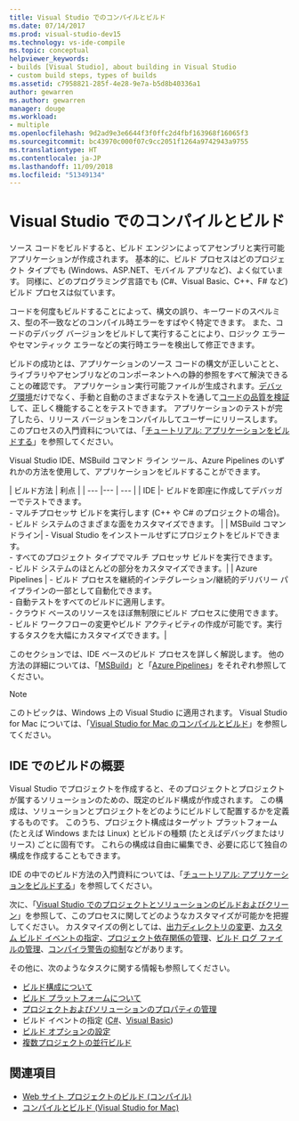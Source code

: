 ```yaml
---
title: Visual Studio でのコンパイルとビルド
ms.date: 07/14/2017
ms.prod: visual-studio-dev15
ms.technology: vs-ide-compile
ms.topic: conceptual
helpviewer_keywords:
- builds [Visual Studio], about building in Visual Studio
- custom build steps, types of builds
ms.assetid: c7958821-285f-4e28-9e7a-b5d8b40336a1
author: gewarren
ms.author: gewarren
manager: douge
ms.workload:
- multiple
ms.openlocfilehash: 9d2ad9e3e6644f3f0ffc2d4fbf163968f16065f3
ms.sourcegitcommit: bc43970c000f07c9cc2051f1264a9742943a9755
ms.translationtype: HT
ms.contentlocale: ja-JP
ms.lasthandoff: 11/09/2018
ms.locfileid: "51349134"
---
```

# <a name="compile-and-build-in-visual-studio"></a>Visual Studio でのコンパイルとビルド

ソース コードをビルドすると、ビルド エンジンによってアセンブリと実行可能アプリケーションが作成されます。 基本的に、ビルド プロセスはどのプロジェクト タイプでも (Windows、ASP.NET、モバイル アプリなど)、よく似ています。 同様に、どのプログラミング言語でも (C#、Visual Basic、C++、F# など) ビルド プロセスは似ています。

コードを何度もビルドすることによって、構文の誤り、キーワードのスペルミス、型の不一致などのコンパイル時エラーをすばやく特定できます。 また、コードのデバッグ バージョンをビルドして実行することにより、ロジック エラーやセマンティック エラーなどの実行時エラーを検出して修正できます。

ビルドの成功とは、アプリケーションのソース コードの構文が正しいことと、ライブラリやアセンブリなどのコンポーネントへの静的参照をすべて解決できることの確認です。 アプリケーション実行可能ファイルが生成されます。[デバッグ環境](../debugger/index.md)だけでなく、手動と自動のさまざまなテストを通して[コードの品質を検証](../test/improve-code-quality.md)して、正しく機能することをテストできます。 アプリケーションのテストが完了したら、リリース バージョンをコンパイルしてユーザーにリリースします。 このプロセスの入門資料については、「[チュートリアル: アプリケーションをビルドする](../ide/walkthrough-building-an-application.md)」を参照してください。

Visual Studio IDE、MSBuild コマンド ライン ツール、Azure Pipelines のいずれかの方法を使用して、アプリケーションをビルドすることができます。

| ビルド方法 | 利点 |
| --- |--- | --- |
| IDE |- ビルドを即座に作成してデバッガーでテストできます。<br />- マルチプロセッサ ビルドを実行します (C++ や C# のプロジェクトの場合)。<br />- ビルド システムのさまざまな面をカスタマイズできます。 |
| MSBuild コマンドライン| - Visual Studio をインストールせずにプロジェクトをビルドできます。<br />- すべてのプロジェクト タイプでマルチ プロセッサ ビルドを実行できます。<br />- ビルド システムのほとんどの部分をカスタマイズできます。|
| Azure Pipelines | - ビルド プロセスを継続的インテグレーション/継続的デリバリー パイプラインの一部として自動化できます。<br />- 自動テストをすべてのビルドに適用します。<br />- クラウド ベースのリソースをほぼ無制限にビルド プロセスに使用できます。<br />- ビルド ワークフローの変更やビルド アクティビティの作成が可能です。実行するタスクを大幅にカスタマイズできます。|

このセクションでは、IDE ベースのビルド プロセスを詳しく解説します。 他の方法の詳細については、「[MSBuild](../msbuild/msbuild.md)」と「[Azure Pipelines](/azure/devops/pipelines/index?view=vsts)」をそれぞれ参照してください。

> [!NOTE]
> このトピックは、Windows 上の Visual Studio に適用されます。 Visual Studio for Mac については、「[Visual Studio for Mac のコンパイルとビルド](/visualstudio/mac/compiling-and-building)」を参照してください。

## <a name="overview-of-building-from-the-ide"></a>IDE でのビルドの概要

Visual Studio でプロジェクトを作成すると、そのプロジェクトとプロジェクトが属するソリューションのための、既定のビルド構成が作成されます。  この構成は、ソリューションとプロジェクトをどのようにビルドして配置するかを定義するものです。 このうち、プロジェクト構成はターゲット プラットフォーム (たとえば Windows または Linux) とビルドの種類 (たとえばデバッグまたはリリース) ごとに固有です。 これらの構成は自由に編集でき、必要に応じて独自の構成を作成することもできます。

IDE の中でのビルド方法の入門資料については、「[チュートリアル: アプリケーションをビルドする](walkthrough-building-an-application.md)」を参照してください。

次に、「[Visual Studio でのプロジェクトとソリューションのビルドおよびクリーン](building-and-cleaning-projects-and-solutions-in-visual-studio.md)」を参照して、このプロセスに関してどのようなカスタマイズが可能かを把握してください。 カスタマイズの例としては、[出力ディレクトリの変更](how-to-change-the-build-output-directory.md)、[カスタム ビルド イベントの指定](specifying-custom-build-events-in-visual-studio.md)、[プロジェクト依存関係の管理](how-to-create-and-remove-project-dependencies.md)、[ビルド ログ ファイルの管理](how-to-view-save-and-configure-build-log-files.md)、[コンパイラ警告の抑制](how-to-suppress-compiler-warnings.md)などがあります。

その他に、次のようなタスクに関する情報も参照してください。
- [ビルド構成について](understanding-build-configurations.md)
- [ビルド プラットフォームについて](understanding-build-platforms.md)
- [プロジェクトおよびソリューションのプロパティの管理](managing-project-and-solution-properties.md)
- ビルド イベントの指定 ([C#](how-to-specify-build-events-csharp.md)、[Visual Basic](how-to-specify-build-events-visual-basic.md))
- [ビルド オプションの設定](reference/options-dialog-box-projects-and-solutions-build-and-run.md)
- [複数プロジェクトの並行ビルド](../msbuild/building-multiple-projects-in-parallel-with-msbuild.md)

## <a name="see-also"></a>関連項目

- [Web サイト プロジェクトのビルド (コンパイル)](https://msdn.microsoft.com/Library/a9cbb88c-8fff-4c67-848b-98fbfd823193)
- [コンパイルとビルド (Visual Studio for Mac)](/visualstudio/mac/compiling-and-building)